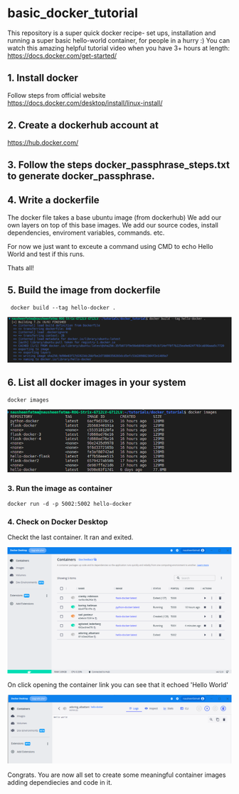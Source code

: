 # basic_docker_tutorial

This repository is a super quick docker recipe- set ups, installation and running a super basic hello-world container, 
for people in a hurry :)
You can watch this amazing helpful tutorial video when you have 3+ hours at length: https://docs.docker.com/get-started/

## 1. Install docker
Follow steps from official website
https://docs.docker.com/desktop/install/linux-install/


## 2. Create a dockerhub account at
https://hub.docker.com/

## 3. Follow the steps docker_passphrase_steps.txt to generate docker_passphrase.

## 4. Write a dockerfile
The docker file takes a base ubuntu image (from dockerhub)
We add our own layers on top of this base images. We add our source codes, install dependencies, enviroment variables, commands. etc.

For now we just want to exceute a command using CMD to echo Hello World and test if this runs.

Thats all!

## 5. Build the image from dockerfile

```
 docker build --tag hello-docker .
```

![Alt text](snippets/docker_build.png)

## 6. List all docker images in your system

```
docker images
```

![Alt text](snippets/docker-images.png)

### 3. Run the image as container

```
docker run -d -p 5002:5002 hello-docker
```

### 4. Check on Docker Desktop

Checkt the last container. It ran and exited.

![Alt text](snippets/docker-desktop.png)

On click opening the container link you can see that it echoed 'Hello World'

![Alt text](snippets/docker-output.png)



Congrats. You are now all set to create some meaningful container images adding dependiecies and code in it.